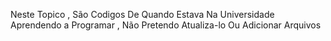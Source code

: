 Neste Topico , São Codigos De Quando Estava Na Universidade Aprendendo a Programar , Não Pretendo Atualiza-lo Ou Adicionar Arquivos
